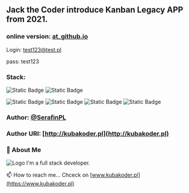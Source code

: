 ## Jack the Coder introduce Kanban Legacy APP from 2021.

### online version: [at_github.io](https://serafinpl.github.io/react-kanban-hooks)

Login: test123@test.pl

pass: test123

### Stack: 

![Static Badge](https://img.shields.io/badge/linux-mint-xfce?style=plastic&logo=linuxmint)
![Static Badge](https://img.shields.io/badge/git_at_-github-ex?style=plastic&logo=git&logoColor=F05032&color=F05032)

![Static Badge](https://img.shields.io/badge/react-17.0.2-ex?style=plastic&logo=react&logoColor=61DAFB&color=%2361DAFB)
![Static Badge](https://img.shields.io/badge/axios-0.21.1-ex?style=plastic&logo=axios&logoColor=%235A29E4&color=%235A29E4)
![Static Badge](https://img.shields.io/badge/githubpages-3.1.0-ex?style=plastic&logo=githubpages&logoColor=%23222222&labelColor=fff&color=%23222222)
![Static Badge](https://img.shields.io/badge/firebase-8.7.0-ex?style=plastic&logo=firebase&logoColor=%23DD2C00&color=%23DD2C00)

### Author: [@SerafinPL](https://www.github.com/serafinpl)
### Author URI: [http://kubakoder.pl](http://kubakoder.pl)

### 🚀 About Me
![Logo](https://kubakoder.pl/_next/image?url=%2F_next%2Fstatic%2Fmedia%2Ffavicon.5d6e1adf.png&w=24&q=75)
I'm a full stack developer.

📫 How to reach me...
Chceck on [www.kubakoder.pl](https://www.kubakoder.pl)

##


